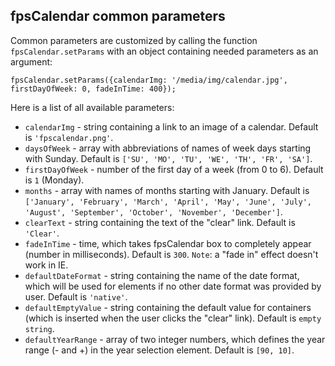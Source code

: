 ## fpsCalendar common parameters ##

Common parameters are customized by calling the function `fpsCalendar.setParams` with an object containing needed parameters as an argument:
```
fpsCalendar.setParams({calendarImg: '/media/img/calendar.jpg', firstDayOfWeek: 0, fadeInTime: 400});
```
Here is a list of all available parameters:
  * `calendarImg` - string containing a link to an image of a calendar. Default is `'fpscalendar.png'`.
  * `daysOfWeek` - array with abbreviations of names of week days starting with Sunday. Default is `['SU', 'MO', 'TU', 'WE', 'TH', 'FR', 'SA']`.
  * `firstDayOfWeek` - number of the first day of a week (from 0 to 6). Default is `1` (Monday).
  * `months` - array with names of months starting with January. Default is `['January', 'February', 'March', 'April', 'May', 'June', 'July', 'August', 'September', 'October', 'November', 'December']`.
  * `clearText` - string containing the text of the "clear" link. Default is `'Clear'`.
  * `fadeInTime` - time, which takes fpsCalendar box to completely appear (number in milliseconds). Default is `300`. `Note`: a "fade in" effect doesn't work in IE.
  * `defaultDateFormat` - string containing the name of the date format, which will be used for elements if no other date format was provided by user. Default is `'native'`.
  * `defaultEmptyValue` - string containing the default value for containers (which is inserted when the user clicks the "clear" link). Default is `empty string`.
  * `defaultYearRange` - array of two integer numbers, which defines the year range (- and +) in the year selection element. Default is `[90, 10]`.